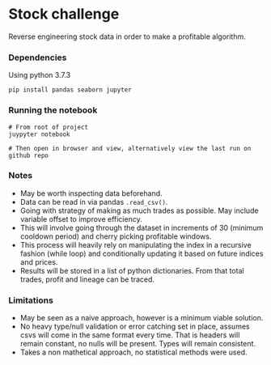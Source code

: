 # Stock challenge
Reverse engineering stock data in order to make a profitable algorithm.

### Dependencies
Using python 3.7.3
``` 
pip install pandas seaborn jupyter
```

### Running the notebook
```
# From root of project
juypyter notebook

# Then open in browser and view, alternatively view the last run on github repo
```

### Notes
- May be worth inspecting data beforehand.
- Data can be read in via pandas `.read_csv()`.
- Going with strategy of making as much trades as possible. May include variable offset to improve efficiency.
- This will involve going through the dataset in increments of 30 (minimum cooldown period) and cherry picking profitable windows.
- This process will heavily rely on manipulating the index in a recursive fashion (while loop) and conditionally updating it based on future indices and prices.
- Results will be stored in a list of python dictionaries. From that total trades, profit and lineage can be traced.

### Limitations
- May be seen as a naive approach, however is a minimum viable solution.
- No heavy type/null validation or error catching set in place, assumes csvs will come in the same format every time. That is headers will remain constant, no nulls will be present. Types will remain consistent.
- Takes a non mathetical approach, no statistical methods were used.

